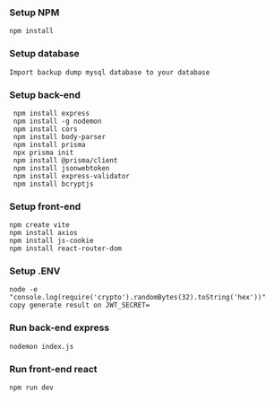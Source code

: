 ### Setup NPM

```console
npm install

```

### Setup database

```console
Import backup dump mysql database to your database

```

### Setup back-end

```console
 npm install express
 npm install -g nodemon
 npm install cors
 npm install body-parser
 npm install prisma
 npx prisma init
 npm install @prisma/client
 npm install jsonwebtoken
 npm install express-validator
 npm install bcryptjs
```

### Setup front-end

```console
npm create vite
npm install axios
npm install js-cookie
npm install react-router-dom
```

### Setup .ENV

```console
node -e "console.log(require('crypto').randomBytes(32).toString('hex'))"
copy generate result on JWT_SECRET=
```

### Run back-end express

```console
nodemon index.js
```

### Run front-end react

```console
npm run dev
```
